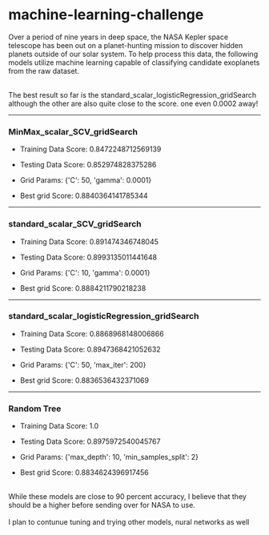 # machine-learning-challenge

Over a period of nine years in deep space, the NASA Kepler space telescope has been out on a planet-hunting mission to discover hidden planets outside of our solar system.
To help process this data, the following models utilize machine learning capable of classifying candidate exoplanets from the raw dataset.

<br>
The best result so far is the standard_scalar_logisticRegression_gridSearch although the other are also quite close to the score. one even 0.0002 away!

<hr>

### MinMax_scalar_SCV_gridSearch

 * Training Data Score: 0.8472248712569139
 * Testing Data Score: 0.852974828375286

 * Grid Params: {'C': 50, 'gamma': 0.0001}
 * Best grid Score: 0.8840364141785344

<hr>

### standard_scalar_SCV_gridSearch 

 * Training Data Score: 0.891474346748045	
 * Testing Data Score: 0.8993135011441648

 * Grid Params: {'C': 10, 'gamma': 0.0001}
 * Best grid Score: 0.8884211790218238

<hr>

### standard_scalar_logisticRegression_gridSearch

 * Training Data Score: 0.8868968148006866
 * Testing Data Score: 0.8947368421052632
 
 * Grid Params: {'C': 50, 'max_iter': 200}
 * Best grid Score: 0.8836536432371069

<hr>

### Random Tree

 * Training Data Score: 1.0
 * Testing Data Score: 0.8975972540045767
    
 * Grid Params: {'max_depth': 10, 'min_samples_split': 2}
 * Best grid Score: 0.8834624396917456

<br>
While these models are close to 90 percent accuracy, I believe that they should be a higher before sending over for NASA to use. 
<br><br>
I plan to contunue tuning and trying other models, nural networks as well
